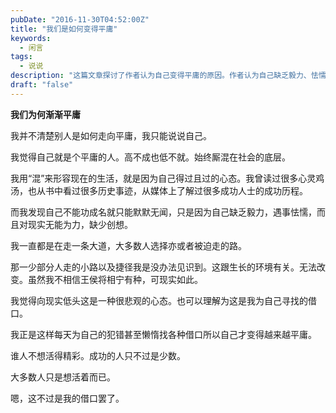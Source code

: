 ```yaml
---
pubDate: "2016-11-30T04:52:00Z"
title: "我们是如何变得平庸"
keywords:
  - 闲言
tags:
  - 说说
description: "这篇文章探讨了作者认为自己变得平庸的原因。作者认为自己缺乏毅力、怯懦、无能为力和创想，选择了大多数人走的路而无法见识到成功人士的小路和捷径。作者觉得向现实低头是一种悲观的心态，但也是他为自己找借口的方式。最后，作者认为大多数人只是想活着而已，而成功的人只是少数。"
draft: "false"
---
```


<p><b>我们为何渐渐平庸</b></p>
<p>我并不清楚别人是如何走向平庸，我只能说说自己。</p>
<p>我觉得自己就是个平庸的人。高不成也低不就。始终厮混在社会的底层。</p>
<p>我用“混”来形容现在的生活，就是因为自己得过且过的心态。我曾读过很多心灵鸡汤，也从书中看过很多历史事迹，从媒体上了解过很多成功人士的成功历程。</p>
<p>而我发现自己不能功成名就只能默默无闻，只是因为自己缺乏毅力，遇事怯懦，而且对现实无能为力，缺少创想。</p>
<p>我一直都是在走一条大道，大多数人选择亦或者被迫走的路。</p>
<p>那一少部分人走的小路以及捷径我是没办法见识到。这跟生长的环境有关。无法改变。虽然我不相信王侯将相宁有种，可现实如此。</p>
<p>我觉得向现实低头这是一种很悲观的心态。也可以理解为这是我为自己寻找的借口。</p>
<p>我正是这样每天为自己的犯错甚至懒惰找各种借口所以自己才变得越来越平庸。</p>
<p>谁人不想活得精彩。成功的人只不过是少数。</p>
<p>大多数人只是想活着而已。</p>
<p>嗯，这不过是我的借口罢了。</p>